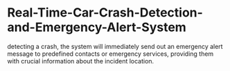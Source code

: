 # Real-Time-Car-Crash-Detection-and-Emergency-Alert-System
detecting a crash, the system will immediately send out an emergency alert message to predefined contacts or emergency services, providing them with crucial information about the incident location.

